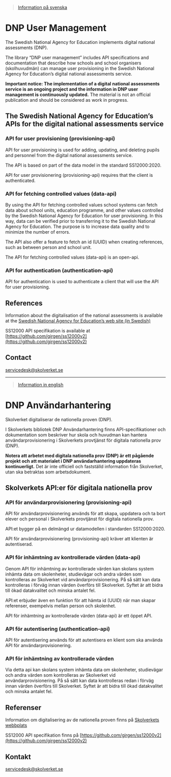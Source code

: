 >[Information på svenska](#dnp-anv%C3%A4ndarhantering)

# DNP User Management
The Swedish National Agency for Education implements digital national assessments (DNP). 

The library “DNP user management” includes API specifications and documentation that describe how schools and school organisers (skolhuvudmän) can manage user provisioning in the Swedish National Agency for Education’s digital national assessments service.

**Important notice: The implementation of a digital national assessments service is an ongoing project and the information in DNP user management is continuously updated.** The material is not an official publication and should be considered as work in progress.


## The Swedish National Agency for Education’s APIs for the digital national assessments service
### API for user provisioning (provisioning-api)
API for user provisioning is used for adding, updating, and deleting pupils and personnel from the digital national assessments service. 

The API is based on part of the data model in the standard SS12000:2020.

API for user provisionering (provisioning-api) requires that the client is authenticated.

### API for fetching controlled values (data-api)
By using the API for fetching controlled values school systems can fetch data about school units, education programme, and other values controlled by the Swedish National Agency for Education for user provisioning. In this way, data can be verified prior to transferring it to the Swedish National Agency for Education. The purpose is to increase data quality and to minimize the number of errors.

The API also offer a feature to fetch an id (UUID) when creating references, such as between person and school unit.

The API for fetching controlled values (data-api) is an open-api.

### API for authentication (authentication-api)
API for authentication is used to authenticate a client that will use the API for user provisioning.

## References
Information about the digitalisation of the national assessments is available at the [Swedish National Agency for Education’s web site (in Swedish)](https://www.skolverket.se/om-oss/var-verksamhet/skolverkets-prioriterade-omraden/digitalisering/digitala-nationella-prov/digitalisering-av-de-nationella-proven)

SS12000 API specifikation is available at [https://github.com/girgen/ss12000v2](https://github.com/girgen/ss12000v2)

## Contact
servicedesk@skolverket.se
___
>[Information in english](#dnp-user-management)

# DNP Användarhantering
Skolverket digitaliserar de nationella proven (DNP). 

I Skolverkets bibliotek DNP Användarhantering finns API-specifikationer och dokumentation som beskriver hur skola och huvudman kan hantera användarprovisionering i Skolverkets provtjänst för digitala nationella prov (DNP).

**Notera att arbetet med digitala nationella prov (DNP) är ett pågående projekt och att materialet i DNP användarhantering uppdateras kontinuerligt.** Det är inte officiell och fastställd information från Skolverket, utan ska betraktas som arbetsdokument.

## Skolverkets API:er för digitala nationella prov
### API för användarprovisionering (provisioning-api)
API för användarprovisionering används för att skapa, uppdatera och ta bort elever och personal i Skolverkets provtjänst för digitala nationella prov. 

API:et bygger på en delmängd ur datamodellen i standarden SS12000:2020.

API för användarprovisionering (provisioning-api) kräver att klienten är autentiserad.

### API för inhämtning av kontrollerade värden (data-api)
Genom API för inhämtning av kontrollerade värden kan skolans system inhämta data om skolenheter, studievägar och andra värden som kontrolleras av Skolverket vid användarprovisionering. På så sätt kan data kontrolleras i förväg innan värden överförs till Skolverket. Syftet är att bidra till ökad datakvalitet och minska antalet fel.

API:et erbjuder även en funktion för att hämta id (UUID) när man skapar referenser, exempelvis mellan person och skolenhet. 

API för inhämtning av kontrollerade värden (data-api) är ett öppet API.

### API för autentisering (authentication-api)
API för autentisering används för att autentisera en klient som ska använda API för användarprovisionering.

### API för inhämtning av kontrollerade värden
Via detta api kan skolans system inhämta data om skolenheter, studievägar och andra värden som kontrolleras av Skolverket vid användarprovisionering. På så sätt kan data kontrolleras redan i förväg innan värden överförs till Skolverket. Syftet är att bidra till ökad datakvalitet och minska antalet fel.

## Referenser
Information om digitalisering av de nationella proven finns på [Skolverkets webbplats](https://www.skolverket.se/om-oss/var-verksamhet/skolverkets-prioriterade-omraden/digitalisering/digitala-nationella-prov/digitalisering-av-de-nationella-proven)

SS12000 API specifikation finns på [https://github.com/girgen/ss12000v2](https://github.com/girgen/ss12000v2)

## Kontakt
servicedesk@skolverket.se

